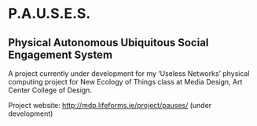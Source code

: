 # P.A.U.S.E.S.
## Physical Autonomous Ubiquitous Social Engagement System

A project currently under development for my ‘Useless Networks’ physical computing project for New Ecology of Things class at Media Design, Art Center College of Design.

Project website: http://mdp.lifeforms.ie/project/pauses/ (under development)